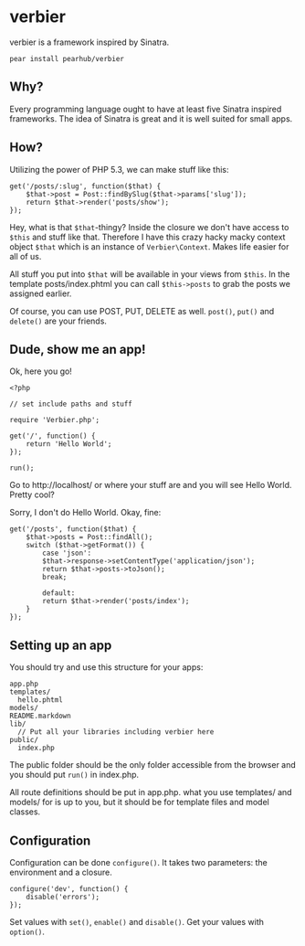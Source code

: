 verbier
=======

verbier is a framework inspired by Sinatra.

	pear install pearhub/verbier

## Why?
Every programming language ought to have at least five Sinatra inspired frameworks.
The idea of Sinatra is great and it is well suited for small apps.

## How?
Utilizing the power of PHP 5.3, we can make stuff like this:

	get('/posts/:slug', function($that) {
		$that->post = Post::findBySlug($that->params['slug']);
		return $that->render('posts/show');
	});
	
Hey, what is that `$that`-thingy? Inside the closure we don't have access to `$this` and stuff like that. Therefore I have this crazy hacky macky context object `$that` which is an instance of `Verbier\Context`.  Makes life easier for all of us.

All stuff you put into `$that` will be available in your views from `$this`. In the template posts/index.phtml you can call `$this->posts` to grab the posts we assigned earlier.

Of course, you can use POST, PUT, DELETE as well. `post()`, `put()` and `delete()` are your friends.

## Dude, show me an app!
Ok, here you go!

	<?php
	
	// set include paths and stuff
	
	require 'Verbier.php';
	
	get('/', function() {
		return 'Hello World';
	});
	
	run();

Go to http://localhost/ or where your stuff are and you will see Hello World. Pretty cool?

Sorry, I don't do Hello World. Okay, fine:

	get('/posts', function($that) {
		$that->posts = Post::findAll();
		switch ($that->getFormat()) {
			case 'json':
			$that->response->setContentType('application/json');
			return $that->posts->toJson();
			break;
			
			default:
			return $that->render('posts/index');
		}
	});

## Setting up an app
You should try and use this structure for your apps:

	app.php
	templates/
	  hello.phtml
	models/
	README.markdown
	lib/
	  // Put all your libraries including verbier here
	public/
	  index.php

The public folder should be the only folder accessible from the browser and you should put `run()` in index.php.

All route definitions should be put in app.php. what you use templates/ and models/ for is up to you, but it should be for template files and model classes.

## Configuration
Configuration can be done `configure()`. It takes two parameters: the environment and a closure.

	configure('dev', function() {
		disable('errors');
	});

Set values with `set()`, `enable()` and `disable()`. Get your values with `option()`.
